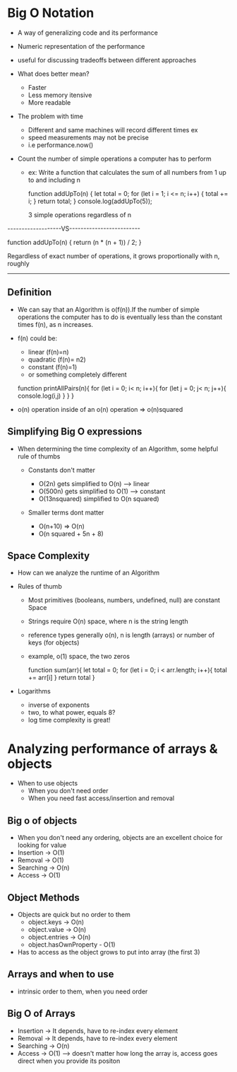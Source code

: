 # Big O Notation

- A way of generalizing code and its performance
- Numeric representation of the performance
- useful for discussing tradeoffs between different approaches

- What does better mean?

  - Faster
  - Less memory itensive
  - More readable

- The problem with time

  - Different and same machines will record different times ex
  - speed measurements may not be precise
  - i.e performance.now()

- Count the number of simple operations a computer has to perform
  - ex:
    Write a function that calculates the sum of all numbers from 1 up to and including n


      function addUpTo(n) {
        let total = 0;
        for (let i = 1; i <= n; i++) {
          total += i;
        }
        return total;
      }
      console.log(addUpTo(5));

       3 simple operations regardless of n

-------------------VS-------------------------

function addUpTo(n) { return (n \* (n + 1)) / 2; }

Regardless of exact number of operations, it grows proportionally with n, roughly

---

## Definition

- We can say that an Algorithm is o(f(n)).If the number of simple operations the computer has to do is eventually less than the constant times f(n), as n increases.

- f(n) could be:

  - linear (f(n)=n)
  - quadratic (f(n)= n2)
  - constant (f(n)=1)
  - or something completely different

  function printAllPairs(n){
  for (let i = 0; i< n; i++){
  for (let j = 0; j< n; j++){
  console.log(i,j)
  }
  }
  }

- o(n) operation inside of an o(n) operation => o(n)squared

## Simplifying Big O expressions

- When determining the time complexity of an Algorithm, some helpful rule of thumbs

  - Constants don't matter

    - O(2n) gets simplified to O(n) --> linear
    - O(500n) gets simplified to O(1) --> constant
    - O(13nsquared) simplified to O(n squared)

  - Smaller terms dont matter
    - O(n+10) => O(n)
    - O(n squared + 5n + 8)

## Space Complexity

- How can we analyze the runtime of an Algorithm

- Rules of thumb
  - Most primitives (booleans, numbers, undefined, null) are constant Space
  - Strings require O(n) space, where n is the string length
  - reference types generally o(n), n is length (arrays) or number of keys (for objects)
  - example, o(1) space, the two zeros

    function sum(arr){
    let total = 0;
    for (let i = 0; i < arr.length; i++){
    total += arr[i]
    } return total
    }
- Logarithms
  - inverse of exponents
  - two, to what power, equals 8?
  - log time complexity is great!

# Analyzing performance of arrays & objects

- When to use objects
  - When you don't need order
  - When you need fast access/insertion and removal

## Big o of objects

- When you don't need any ordering, objects are an excellent choice for looking for value
- Insertion -> O(1)
- Removal -> O(1)
- Searching -> O(n)
- Access -> O(1)

## Object Methods

- Objects are quick but no order to them
  - object.keys -> O(n)
  - object.value -> O(n)
  - object.entries -> O(n)
  - object.hasOwnProperty - O(1)
- Has to access as the object grows to put into array (the first 3)

## Arrays and when to use

- intrinsic order to them, when you need order

## Big O of Arrays

- Insertion -> It depends, have to re-index every element
- Removal -> It depends, have to re-index every element
- Searching -> O(n)
- Access -> O(1) --> doesn't matter how long the array is, access goes direct when you provide its positon
